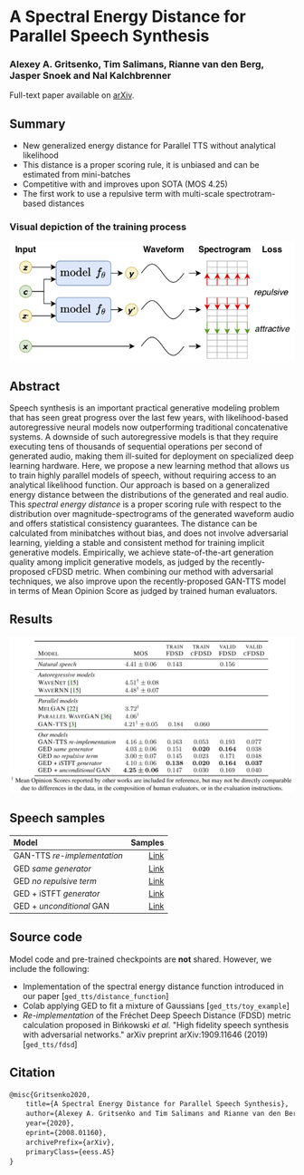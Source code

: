 # A Spectral Energy Distance for Parallel Speech Synthesis
### Alexey A. Gritsenko, Tim Salimans, Rianne van den Berg, Jasper Snoek and Nal Kalchbrenner

Full-text paper available on [arXiv](https://arxiv.org/abs/2008.01160).

## Summary
* New generalized energy distance for Parallel TTS without analytical likelihood
* This distance is a proper scoring rule, it is unbiased and can be estimated
  from mini-batches
* Competitive with and improves upon SOTA (MOS 4.25)
* The first work to use a repulsive term with multi-scale spectrotram-based
  distances

### Visual depiction of the training process
![Training procedure](img/training_figure.png)

## Abstract
Speech synthesis is an important practical generative modeling problem that has
seen great progress over the last few years, with likelihood-based
autoregressive neural models now outperforming traditional concatenative
systems. A downside of such autoregressive models is that they require executing
tens of thousands of sequential operations per second of generated audio, making
them ill-suited for deployment on specialized deep learning hardware. Here, we
propose a new learning method that allows us to train highly parallel models of
speech, without requiring access to an analytical likelihood function. Our
approach is based on a generalized energy distance between the distributions of
the generated and real audio. This *spectral energy distance* is a proper
scoring rule with respect to the distribution over magnitude-spectrograms of the
generated waveform audio and offers statistical consistency guarantees. The
distance can be calculated from minibatches without bias, and does not involve
adversarial learning, yielding a stable and consistent method for training
implicit generative models. Empirically, we achieve state-of-the-art generation
quality among implicit generative models, as judged by the recently-proposed
cFDSD metric. When combining our method with adversarial techniques, we also
improve upon the recently-proposed GAN-TTS model in terms of Mean Opinion Score
as judged by trained human evaluators.

## Results
![Results](img/results.png)


## Speech samples
| Model                         |  Samples |
|:----------------------------- |---------:|
| GAN-TTS *re-implementation*   | [Link](https://drive.google.com/drive/folders/1coS4cXD-kt8qYRMYVgIsAVYr6KD06Jog?usp=sharing) |
| GED *same generator*          | [Link](https://drive.google.com/drive/folders/1F6xKINmw_-hqY8cJQfA918U4fnY3TKIv?usp=sharing) |
| GED *no repulsive term*       | [Link](https://drive.google.com/drive/folders/1V_qidV2LJwqX4ADAfABijo58Xp-m51mV?usp=sharing) |
| GED + iSTFT *generator*       | [Link](https://drive.google.com/drive/folders/12LRSEJL9HJwqn3wdFU4mKqsFXEw92CWm?usp=sharing) |
| GED + *unconditional* GAN     | [Link](https://drive.google.com/drive/folders/1LvFwiZLc-kZRwHsTzIRl2rGNNiOdk7JW?usp=sharing) |

## Source code
Model code and pre-trained checkpoints are **not** shared. However, we include
the following:

* Implementation of the spectral energy distance function introduced in our
  paper [`ged_tts/distance_function`]
* Colab applying GED to fit a mixture of Gaussians [`ged_tts/toy_example`]
* *Re-implementation* of the Fréchet Deep Speech Distance (FDSD) metric
  calculation proposed in Bińkowski *et al.* "High fidelity speech synthesis
  with adversarial networks." arXiv preprint arXiv:1909.11646 (2019)
  [`ged_tts/fdsd`]

## Citation
```latex
@misc{Gritsenko2020,
    title={A Spectral Energy Distance for Parallel Speech Synthesis},
    author={Alexey A. Gritsenko and Tim Salimans and Rianne van den Berg and Jasper Snoek and Nal Kalchbrenner},
    year={2020},
    eprint={2008.01160},
    archivePrefix={arXiv},
    primaryClass={eess.AS}
}
```
